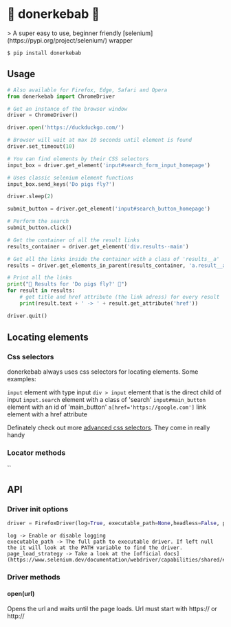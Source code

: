 <h1>🥙 donerkebab 🥙</h1>
> A super easy to use, beginner friendly [selenium](https://pypi.org/project/selenium/) wrapper


```shell
$ pip install donerkebab
```

## Usage

```py
# Also available for Firefox, Edge, Safari and Opera
from donerkebab import ChromeDriver

# Get an instance of the browser window
driver = ChromeDriver()

driver.open('https://duckduckgo.com/')

# Browser will wait at max 10 seconds until element is found
driver.set_timeout(10)

# You can find elements by their CSS selectors
input_box = driver.get_element('input#search_form_input_homepage')

# Uses classic selenium element functions
input_box.send_keys('Do pigs fly?')

driver.sleep(2)

submit_button = driver.get_element('input#search_button_homepage')

# Perform the search
submit_button.click()

# Get the container of all the result links
results_container = driver.get_element('div.results--main')

# Get all the links inside the container with a class of 'results__a'
results = driver.get_elements_in_parent(results_container, 'a.result__a')

# Print all the links
print("🔎 Results for 'Do pigs fly?' 🔎")
for result in results:
    # get title and href attribute (the link adress) for every result
    print(result.text + ' -> ' + result.get_attribute('href'))

driver.quit()
```

## Locating elements

### Css selectors

donerkebab always uses css selectors for locating elements. Some examples:

`input` element with type input
`div > input` element that is the direct child of input
`input.search` element with a class of 'search'
`input#main_button` element with an id of 'main_button'
`a[href='https://google.com']` link element with a href attribute

Definately check out more [advanced css selectors](https://saucelabs.com/resources/articles/selenium-tips-css-selectors). They come in really handy

### Locator methods
``

## API

### Driver init options

```py
driver = FirefoxDriver(log=True, executable_path=None,headless=False, page_load_strategy='normal'):
```
```
log -> Enable or disable logging
executable_path -> The full path to executable driver. If left null the it will look at the PATH variable to find the driver.
page_load_strategy -> Take a look at the [official docs](https://www.selenium.dev/documentation/webdriver/capabilities/shared/#pageloadstrategy)
```

### Driver methods

#### open(url)

Opens the url and waits until the page loads. Url must start with https:// or http://





